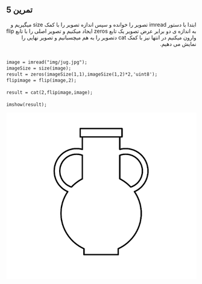 ## تمرین 5
<div dir='rtl'>
  ابتدا با دستور imread تصویر را خوانده و سپس اندازه تصویر را با کمک size میگیریم و به اندازه ی دو برابر عرض تصویر یک تابع zeros ایجاد میکنیم و  تصویر اصلی را با تابع flip وارون میکنیم در انتها نیز با کمک cat  دتصویر را به هم میچسبانیم و تصویر نهایی را نمایش می دهیم.
</div>
</br>

```
image = imread("img/jug.jpg");
imageSize = size(image);
result = zeros(imageSize(1,1),imageSize(1,2)*2,'uint8');
flipimage = flip(image,2);

result = cat(2,flipimage,image);

imshow(result);
```
![](p5.png)
